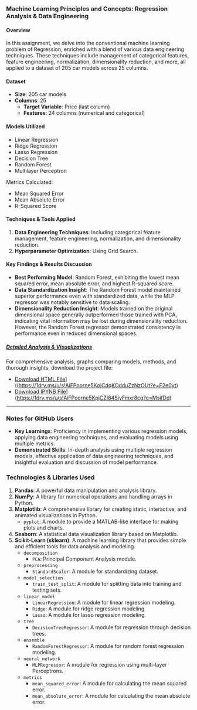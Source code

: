 ### Machine Learning Principles and Concepts: Regression Analysis & Data Engineering

#### Overview

In this assignment, we delve into the conventional machine learning problem of Regression, enriched with a blend of various data engineering techniques. These techniques include management of categorical features, feature engineering, normalization, dimensionality reduction, and more, all applied to a dataset of 205 car models across 25 columns.

#### Dataset

- **Size**: 205 car models
- **Columns**: 25
  - **Target Variable**: Price (last column)
  - **Features**: 24 columns (numerical and categorical)

#### Models Utilized

- Linear Regression
- Ridge Regression
- Lasso Regression
- Decision Tree
- Random Forest
- Multilayer Perceptron

Metrics Calculated:
- Mean Squared Error
- Mean Absolute Error
- R-Squared Score

#### Techniques & Tools Applied

1. **Data Engineering Techniques**: Including categorical feature management, feature engineering, normalization, and dimensionality reduction.
2. **Hyperparameter Optimization**: Using Grid Search.
   
#### Key Findings & Results Discussion

- **Best Performing Model**: Random Forest, exhibiting the lowest mean squared error, mean absolute error, and highest R-squared score.
- **Data Standardization Insight**: The Random Forest model maintained superior performance even with standardized data, while the MLP regressor was notably sensitive to data scaling.
- **Dimensionality Reduction Insight**: Models trained on the original dimensional space generally outperformed those trained with PCA, indicating vital information may be lost during dimensionality reduction. However, the Random Forest regressor demonstrated consistency in performance even in reduced dimensional spaces.

##### [Detailed Analysis & Visualizations](#Analysis)
For comprehensive analysis, graphs comparing models, methods, and thorough insights, download the project file:
- [Download HTML File](Your_IPYNB_Link_Here)]((https://1drv.ms/u/s!AiFPoorne5KpjCdqKOdduZzNzOUt?e=F2e0yt)
- [Download IPYNB File](Your_IPYNB_Link_Here)](https://1drv.ms/u/s!AiFPoorne5KpjCZI84SiyFmxr8cg?e=MsifDd)

---

### Notes for GitHub Users
- **Key Learnings**: Proficiency in implementing various regression models, applying data engineering techniques, and evaluating models using multiple metrics.
- **Demonstrated Skills**: In-depth analysis using multiple regression models, effective application of data engineering techniques, and insightful evaluation and discussion of model performance.

### Technologies & Libraries Used

1. **Pandas**: A powerful data manipulation and analysis library.
2. **NumPy**: A library for numerical operations and handling arrays in Python.
3. **Matplotlib**: A comprehensive library for creating static, interactive, and animated visualizations in Python.
   - `pyplot`: A module to provide a MATLAB-like interface for making plots and charts.
4. **Seaborn**: A statistical data visualization library based on Matplotlib.
5. **Scikit-Learn (sklearn)**: A machine learning library that provides simple and efficient tools for data analysis and modeling.
   - `decomposition`
     - `PCA`: Principal Component Analysis module.
   - `preprocessing`
     - `StandardScaler`: A module for standardizing dataset.
   - `model_selection`
     - `train_test_split`: A module for splitting data into training and testing sets.
   - `linear_model`
     - `LinearRegression`: A module for linear regression modeling.
     - `Ridge`: A module for ridge regression modeling.
     - `Lasso`: A module for lasso regression modeling.
   - `tree`
     - `DecisionTreeRegressor`: A module for regression through decision trees.
   - `ensemble`
     - `RandomForestRegressor`: A module for random forest regression modeling.
   - `neural_network`
     - `MLPRegressor`: A module for regression using multi-layer Perceptrons.
   - `metrics`
     - `mean_squared_error`: A module for calculating the mean squared error.
     - `mean_absolute_error`: A module for calculating the mean absolute error.



